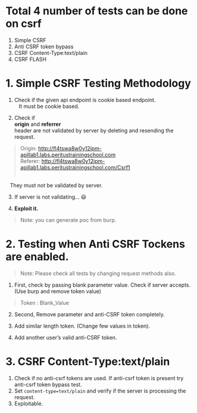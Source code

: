 # Total 4 number of tests can be done on csrf

1. Simple CSRF
2. Anti CSRF token bypass
3. CSRF Content-Type:text/plain
4. CSRF FLASH

# 1. Simple CSRF Testing Methodology

1. Check if the given api endpoint is cookie based endpoint. </br>
&nbsp;&nbsp;&nbsp;It must be cookie based. </br>

2. Check if</br> 
****origin**** and ****referrer**** </br>
header are not validated by server by deleting and resending the request. </br>
> Origin: http://fl4tswa8w0y12jpm-apillab1.labs.peritustrainingschool.com </br>
> Referer: http://fl4tswa8w0y12jpm-apillab1.labs.peritustrainingschool.com/Csrf1 </br> </br>

&nbsp;&nbsp;&nbsp;They must not be validated by server.</br>

3. If server is not validating... :smiley:  </br>

4. **Exploit it.** </br>

> Note: you can generate poc from burp.

# 2. Testing when Anti CSRF Tockens are enabled.

> Note: Please check all tests by changing request methods also. </br>
1. First, check by passing blank parameter value. Check if server accepts. (Use burp and remove token value) </br>
> Token : Blank_Value </br>

2. Second, Remove parameter and anti-CSRF token completely. </br>

3. Add similar length token. (Change few values in token).</br>

4. Add another user’s valid anti-CSRF token. </br>

# 3. CSRF Content-Type:text/plain

1. Check if no anti-csrf tokens are used. If anti-csrf token is present try anti-csrf token bypass test.
2. Set `content-type=text/plain` and verify if the server is processing the request.
3. Exploitable.

